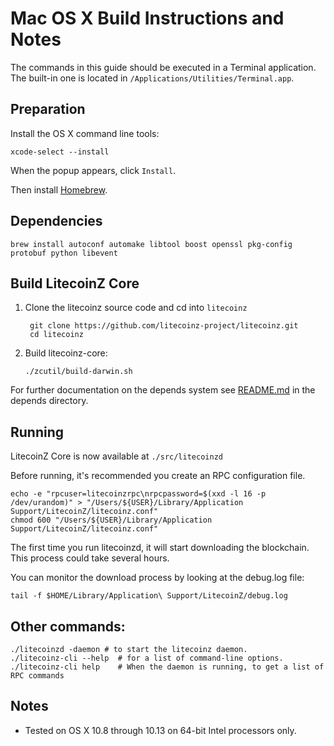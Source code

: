 Mac OS X Build Instructions and Notes
====================================
The commands in this guide should be executed in a Terminal application.
The built-in one is located in `/Applications/Utilities/Terminal.app`.

Preparation
-----------

Install the OS X command line tools:

`xcode-select --install`

When the popup appears, click `Install`.

Then install [Homebrew](https://brew.sh).

Dependencies
----------------------

    brew install autoconf automake libtool boost openssl pkg-config protobuf python libevent 

Build LitecoinZ Core
------------------------

1. Clone the litecoinz source code and cd into `litecoinz`

        git clone https://github.com/litecoinz-project/litecoinz.git
        cd litecoinz

2.  Build litecoinz-core:

        ./zcutil/build-darwin.sh

For further documentation on the depends system see [README.md](../depends/README.md) in the depends directory.

Running
-------

LitecoinZ Core is now available at `./src/litecoinzd`

Before running, it's recommended you create an RPC configuration file.

    echo -e "rpcuser=litecoinzrpc\nrpcpassword=$(xxd -l 16 -p /dev/urandom)" > "/Users/${USER}/Library/Application Support/LitecoinZ/litecoinz.conf"
    chmod 600 "/Users/${USER}/Library/Application Support/LitecoinZ/litecoinz.conf"

The first time you run litecoinzd, it will start downloading the blockchain. This process could take several hours.

You can monitor the download process by looking at the debug.log file:

    tail -f $HOME/Library/Application\ Support/LitecoinZ/debug.log

Other commands:
-------

    ./litecoinzd -daemon # to start the litecoinz daemon.
    ./litecoinz-cli --help  # for a list of command-line options.
    ./litecoinz-cli help    # When the daemon is running, to get a list of RPC commands

Notes
-----

* Tested on OS X 10.8 through 10.13 on 64-bit Intel processors only.
